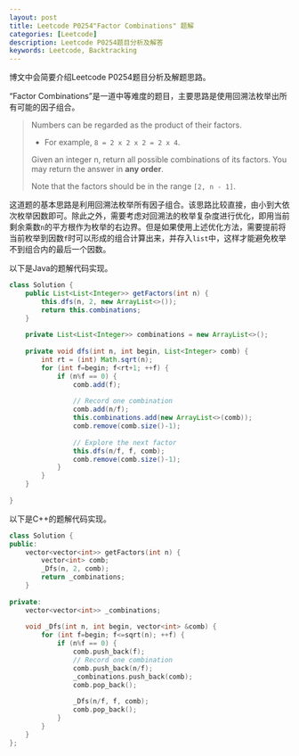 ```yaml
---
layout: post
title: Leetcode P0254"Factor Combinations" 题解
categories: [Leetcode]
description: Leetcode P0254题目分析及解答
keywords: Leetcode, Backtracking
---
```


博文中会简要介绍Leetcode P0254题目分析及解题思路。

“Factor Combinations”是一道中等难度的题目，主要思路是使用回溯法枚举出所有可能的因子组合。

> Numbers can be regarded as the product of their factors.
> 
> - For example, `8 = 2 x 2 x 2 = 2 x 4`.
> 
> Given an integer n, return all possible combinations of its factors. You may return the answer in **any order**.
> 
> Note that the factors should be in the range `[2, n - 1]`.

这道题的基本思路是利用回溯法枚举所有因子组合。该思路比较直接，由小到大依次枚举因数即可。除此之外，需要考虑对回溯法的枚举复杂度进行优化，即用当前剩余乘数`n`的平方根作为枚举的右边界。但是如果使用上述优化方法，需要提前将当前枚举到因数`f`时可以形成的组合计算出来，并存入`list`中，这样才能避免枚举不到组合内的最后一个因数。

以下是Java的题解代码实现。
```java
class Solution {
    public List<List<Integer>> getFactors(int n) {
        this.dfs(n, 2, new ArrayList<>());
        return this.combinations;
    }
    
    private List<List<Integer>> combinations = new ArrayList<>();
    
    private void dfs(int n, int begin, List<Integer> comb) {
        int rt = (int) Math.sqrt(n);
        for (int f=begin; f<rt+1; ++f) {
            if (n%f == 0) {
                comb.add(f);
                
                // Record one combination
                comb.add(n/f);
                this.combinations.add(new ArrayList<>(comb));
                comb.remove(comb.size()-1);
                
                // Explore the next factor
                this.dfs(n/f, f, comb);
                comb.remove(comb.size()-1);
            }
        }
    }
    
}
```

以下是C++的题解代码实现。
```cpp
class Solution {
public:
    vector<vector<int>> getFactors(int n) {
        vector<int> comb;
        _Dfs(n, 2, comb);
        return _combinations;
    }
    
private:
    vector<vector<int>> _combinations;
    
    void _Dfs(int n, int begin, vector<int> &comb) {
        for (int f=begin; f<=sqrt(n); ++f) {
            if (n%f == 0) {
                comb.push_back(f);
                // Record one combination
                comb.push_back(n/f);
                _combinations.push_back(comb);
                comb.pop_back();
                
                _Dfs(n/f, f, comb);
                comb.pop_back();
            }
        }
    }
};
```
